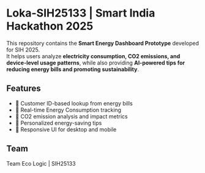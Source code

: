  # Loka-SIH25133 | Smart India Hackathon 2025

This repository contains the **Smart Energy Dashboard Prototype** developed for SIH 2025.  
It helps users analyze **electricity consumption, CO2 emissions, and device-level usage patterns**, while also providing **AI-powered tips for reducing energy bills and promoting sustainability**.

## Features
- 🔹 Customer ID-based lookup from energy bills  
- 🔹 Real-time Energy Consumption tracking  
- 🔹 CO2 emission analysis and impact metrics  
- 🔹 Personalized energy-saving tips  
- 🔹 Responsive UI for desktop and mobile  

## Team
Team Eco Logic | SIH25133
